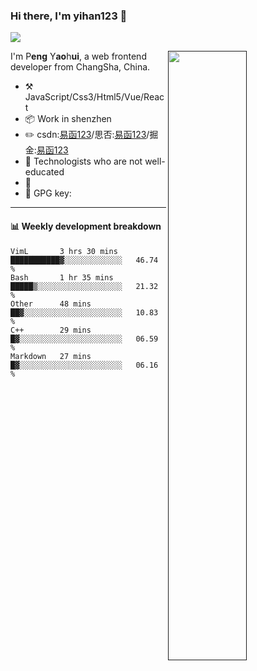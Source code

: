 ### Hi there, I'm yihan123 👋

<!--
**yihan12/yihan12** is a ✨ _special_ ✨ repository because its `README.md` (this file) appears on your GitHub profile.

Here are some ideas to get you started:

- 🔭 I’m currently working on ...
- 🌱 I’m currently learning ...
- 👯 I’m looking to collaborate on ...
- 🤔 I’m looking for help with ...
- 💬 Ask me about ...
- 📫 How to reach me: ...
- 😄 Pronouns: ...
- ⚡ Fun fact: ...
-->


![](https://visitor-badge.glitch.me/badge?page_id=yihan12.readme)


[<img align="right" width="50%" src="https://github-readme-stats.vercel.app/api?username=yihan12">]()

I'm P**eng** Y**ao**h**ui**, a web frontend developer from ChangSha, China.

-   :hammer_and_pick: JavaScript/Css3/Html5/Vue/React
-   :package: Work in shenzhen
-   :pencil2: csdn:[易函123](https://blog.csdn.net/qq_43485006)/思否:[易函123](https://segmentfault.com/u/yihan123)/掘金:[易函123](https://juejin.cn/user/3016715638158381)
-   :seedling: Technologists who are not well-educated
-   :man: 
-   :key: GPG key: 

---

#### :bar_chart: Weekly development breakdown

<!--START_SECTION:waka-->
```text
VimL       3 hrs 30 mins   ███████████▓░░░░░░░░░░░░░   46.74 % 
Bash       1 hr 35 mins    █████▒░░░░░░░░░░░░░░░░░░░   21.32 % 
Other      48 mins         ██▓░░░░░░░░░░░░░░░░░░░░░░   10.83 % 
C++        29 mins         █▓░░░░░░░░░░░░░░░░░░░░░░░   06.59 % 
Markdown   27 mins         █▓░░░░░░░░░░░░░░░░░░░░░░░   06.16 % 
```
<!--END_SECTION:waka-->

